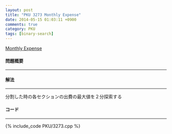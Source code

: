 ```yaml
---
layout: post
title: "PKU 3273 Monthly Expense"
date: 2014-05-15 01:03:11 +0900
comments: true
category: PKU
tags: [binary-search]
---
```


[Monthly Expense](http://poj.org/problem?id=3273)

#### 問題概要

****

#### 解法

****

分割した時の各セクションの出費の最大値を２分探索する

#### コード

****

{% include_code PKU/3273.cpp %}

